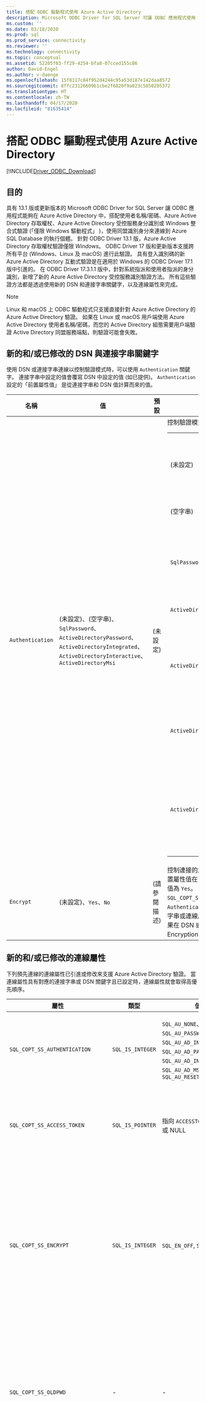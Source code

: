 ```yaml
---
title: 搭配 ODBC 驅動程式使用 Azure Active Directory
description: Microsoft ODBC Driver for SQL Server 可讓 ODBC 應用程式使用 Azure Active Directory，連線至 Azure SQL Database 的執行個體。
ms.custom: ''
ms.date: 03/18/2020
ms.prod: sql
ms.prod_service: connectivity
ms.reviewer: ''
ms.technology: connectivity
ms.topic: conceptual
ms.assetid: 52205f03-ff29-4254-bfa8-07cced155c86
author: David-Engel
ms.author: v-daenge
ms.openlocfilehash: 15f8117c84f952d4244c95a53d187e142daa8572
ms.sourcegitcommit: 8ffc23126609b1cbe2f6820f9a823c5850205372
ms.translationtype: HT
ms.contentlocale: zh-TW
ms.lasthandoff: 04/17/2020
ms.locfileid: "81635414"
---
```

# <a name="using-azure-active-directory-with-the-odbc-driver"></a>搭配 ODBC 驅動程式使用 Azure Active Directory
[!INCLUDE[Driver_ODBC_Download](../../includes/driver_odbc_download.md)]

## <a name="purpose"></a>目的

具有 13.1 版或更新版本的 Microsoft ODBC Driver for SQL Server 讓 ODBC 應用程式能夠在 Azure Active Directory 中，搭配使用者名稱/密碼、Azure Active Directory 存取權杖、Azure Active Directory 受控服務身分識別或 Windows 整合式驗證 (「僅限 Windows 驅動程式」  )，使用同盟識別身分來連線到 Azure SQL Database 的執行個體。 針對 ODBC Driver 13.1 版，Azure Active Directory 存取權杖驗證僅限 _Windows_。 ODBC Driver 17 版和更新版本支援跨所有平台 (Windows、Linux 及 macOS) 進行此驗證。 具有登入識別碼的新 Azure Active Directory 互動式驗證是在適用於 Windows 的 ODBC Driver 17.1 版中引進的。 在 ODBC Driver 17.3.1.1 版中，針對系統指派和使用者指派的身分識別，新增了新的 Azure Active Directory 受控服務識別驗證方法。 所有這些驗證方法都是透過使用新的 DSN 和連接字串關鍵字，以及連線屬性來完成。

> [!NOTE]
> Linux 和 macOS 上 ODBC 驅動程式只支援直接針對 Azure Active Directory 的 Azure Active Directory 驗證。 如果在 Linux 或 macOS 用戶端使用 Azure Active Directory 使用者名稱/密碼，而您的 Active Directory 組態需要用戶端驗證 Active Directory 同盟服務端點，則驗證可能會失敗。

## <a name="new-andor-modified-dsn-and-connection-string-keywords"></a>新的和/或已修改的 DSN 與連接字串關鍵字

使用 DSN 或連接字串連線以控制驗證模式時，可以使用 `Authentication` 關鍵字。 連接字串中設定的值會覆寫 DSN 中設定的值 (如已提供)。 `Authentication` 設定的「前置屬性值」  是從連接字串和 DSN 值計算而來的值。

|名稱|值|預設|描述|
|-|-|-|-|
|`Authentication`|(未設定)、(空字串)、`SqlPassword`、`ActiveDirectoryPassword`、`ActiveDirectoryIntegrated`、`ActiveDirectoryInteractive`、`ActiveDirectoryMsi` |(未設定)|控制驗證模式。<table><tr><th>值<th>描述<tr><td>(未設定)<td>由其他關鍵字決定的驗證模式 (現有的舊版連線選項)。<tr><td>(空字串)<td>(僅限連接字串)。覆寫和取消設定在 DSN 中設定的 `Authentication` 值。<tr><td>`SqlPassword`<td>利用使用者名稱與密碼直接向 SQL Server 執行個體進行驗證。<tr><td>`ActiveDirectoryPassword`<td>利用使用者名稱與密碼，以 Azure Active Directory 身分識別進行驗證。<tr><td>`ActiveDirectoryIntegrated`<td>「僅限 Windows 驅動程式」  。 使用整合式驗證，以 Azure Active Directory 身分識別進行驗證。<tr><td>`ActiveDirectoryInteractive`<td>「僅限 Windows 驅動程式」  。 使用互動式驗證，以 Azure Active Directory 身分識別進行驗證。<tr><td>`ActiveDirectoryMsi`<td>使用受控服務識別驗證，以 Azure Active Directory 身分識別進行驗證。 針對使用者指派的識別，UID 設成使用者身分識別的物件識別碼。</table>|
|`Encrypt`|(未設定)、`Yes`、`No`|(請參閱描述)|控制連接的加密。 如果 `Authentication` 設定的前置屬性值在 DSN 或連接字串中不是 _none_，則預設值為 `Yes`。 否則預設為 `No`。 如果屬性 `SQL_COPT_SS_AUTHENTICATION` 會覆寫 `Authentication` 的前置屬性值，請在 DSN、連接字串或連線屬性中明確設定 Encryption 的值。 如果在 DSN 或連接字串中將值設定為 `Yes`，則 Encryption 的前置屬性值為 `Yes`。|

## <a name="new-andor-modified-connection-attributes"></a>新的和/或已修改的連線屬性

下列預先連線的連線屬性已引進或修改來支援 Azure Active Directory 驗證。 當連線屬性具有對應的連接字串或 DSN 關鍵字且已設定時，連線屬性就會取得高優先順序。

|屬性|類型|值|預設|描述|
|-|-|-|-|-|
|`SQL_COPT_SS_AUTHENTICATION`|`SQL_IS_INTEGER`|`SQL_AU_NONE`、`SQL_AU_PASSWORD`、`SQL_AU_AD_INTEGRATED`、`SQL_AU_AD_PASSWORD`、`SQL_AU_AD_INTERACTIVE`、`SQL_AU_AD_MSI`、`SQL_AU_RESET`|(未設定)|請參閱上方的 `Authentication` 關鍵字描述。 提供 `SQL_AU_NONE` 以便明確覆寫 DSN 和/或連接字串中設定的 `Authentication` 值，而 `SQL_AU_RESET` 會取消設定該屬性 (如已設定)，讓 DSN 或連接字串值能夠取得高優先順序。|
|`SQL_COPT_SS_ACCESS_TOKEN`|`SQL_IS_POINTER`|指向 `ACCESSTOKEN` 的指標或 NULL|NULL|如果不是 Null，請指定要使用的 AzureAD 存取權杖。 指定存取權杖，並同時指定 `UID`、`PWD`、`Trusted_Connection` 或 `Authentication` 連接字串關鍵字或其對等屬性，是錯誤的。 <br> **注意：** ODBC Driver 13.1 版僅在 _Windows_ 上支援此項。|
|`SQL_COPT_SS_ENCRYPT`|`SQL_IS_INTEGER`|`SQL_EN_OFF`, `SQL_EN_ON`|(請參閱描述)|控制連接的加密。 `SQL_EN_OFF` 和 `SQL_EN_ON` 會分別停用和啟用加密。 如果 `Authentication` 設定的前置屬性值不是 _none_ 或已設定 `SQL_COPT_SS_ACCESS_TOKEN`，而且未在 DSN 或連接字串中指定 `Encrypt`，則預設值為 `SQL_EN_ON`。 否則預設為 `SQL_EN_OFF`。 如果已將 `SQL_COPT_SS_AUTHENTICATION` 連線屬性設定為不是 _none_，若尚未在 DSN 或連接字串中指定 `Encrypt`，請明確地將 `SQL_COPT_SS_ENCRYPT` 設定為所需的值。 這個屬性的有效值會控制[是否將針對連線使用加密](https://docs.microsoft.com/sql/relational-databases/native-client/features/using-encryption-without-validation) \(部分機器翻譯\)。|
|`SQL_COPT_SS_OLDPWD`|\-|\-|\-|Azure Active Directory 不支援，因為對 AAD 主體進行的密碼變更無法透過 ODBC 連線來完成。 <br><br>SQL Server 驗證的密碼逾期已在 SQL Server 2005 中推出。 已新增 `SQL_COPT_SS_OLDPWD` 屬性，讓用戶端能夠同時提供舊的和新的密碼進行連線。 設定這個屬性之後，提供者將不會針對第一次連線或後續連線使用連接集區，因為連接字串將會包含現已變更的「舊密碼」。|
|`SQL_COPT_SS_INTEGRATED_SECURITY`|`SQL_IS_INTEGER`|`SQL_IS_OFF`、`SQL_IS_ON`|`SQL_IS_OFF`|「已淘汰」  ；請改用設定為 `SQL_AU_AD_INTEGRATED` 的 `SQL_COPT_SS_AUTHENTICATION`。 <br><br>針對伺服器登入的存取驗證強制使用 Windows 驗證 (Linux 和 macOS 上的 Kerberos)。 使用 Windows 驗證時，驅動程式會忽略在 `SQLConnect`、`SQLDriverConnect` 或 `SQLBrowseConnect` 處理期間所提供的使用者識別碼和密碼值。|

## <a name="ui-additions-for-azure-active-directory-windows-driver-only"></a>Azure Active Directory 的 UI 新增項目 (僅限 Windows 驅動程式)

驅動程式的 DSN 設定和連線 UI 已利用搭配 Azure AD 使用驗證所需的其他選項來增強。

### <a name="creating-and-editing-dsns-in-the-ui"></a>在 UI 中建立和編輯 DSN

使用驅動程式的設定 UI 來建立或編輯現有的 DSN 時，可以使用新的 Azure AD 驗證選項：

`Authentication=ActiveDirectoryIntegrated` 表示對 SQL Azure 進行 Azure Active Directory 整合式驗證

![CreateNewDSN_ADIntegrated.png](windows/CreateNewDSN_ADIntegrated.png)

`Authentication=ActiveDirectoryPassword` 表示對 SQL Azure 進行 Azure Active Directory 使用者名稱/密碼驗證

![CreateNewDSN_ADPassword.png](windows/CreateNewDSN_ADPassword.png)

`Authentication=ActiveDirectoryInteractive` 表示對 SQL Azure 進行 Azure Active Directory 互動式驗證

![CreateNewDSN_ADInteractive.png](windows/CreateNewDSN_ADInteractive.png)

`Authentication=SqlPassword` 表示對 SQL Server (Azure 或其他) 進行使用者名稱/密碼驗證

![CreateNewDSN_SQLServer.png](windows/CreateNewDSN_SQLServer.png)

`Trusted_Connection=Yes` 表示 Windows 舊版 SSPI 整合式驗證

![CreateNewDSN_winSSPI.png](windows/CreateNewDSN_winSSPI.png)

這五個選項分別對應至 `Trusted_Connection=Yes` (現有僅限舊版 Windows SSPI 的整合式驗證) 和 `Authentication=` `ActiveDirectoryIntegrated`、`SqlPassword`、`ActiveDirectoryPassword` 及 `ActiveDirectoryInteractive`。

### <a name="sqldriverconnect-prompt-windows-driver-only"></a>SQLDriverConnect 提示 (僅限 Windows 驅動程式)

當 SQLDriverConnect 要求完成連線所需之資訊時顯示的提示對話方塊，會包含三個適用於 Azure AD 驗證的新選項：

![ServerLogin.png](windows/ServerLogin.png)

這些選項對應至上述 DSN 設定 UI 中相同的五個可用選項。

### <a name="example-connection-strings"></a>範例連接字串
1. SQL Server 驗證：舊版語法。 伺服器憑證不會經過驗證，而且只有在伺服器強制進行加密時，才會使用加密。 使用者名稱/密碼會在連接字串中傳遞。
`server=Server;database=Database;UID=UserName;PWD=Password;`
2. SQL 驗證：新語法。 用戶端會要求加密 (`Encrypt` 的預設值是 `true`)，而且不論加密設定為何 (除非將 `TrustServerCertificate` 設定為 `true`)，都會驗證伺服器憑證。 使用者名稱/密碼會在連接字串中傳遞。
 `server=Server;database=Database;UID=UserName;PWD=Password;Authentication=SqlPassword;`
3. (向 SQL Server 或 SQL IaaS) 使用 SSPI 的整合式 Windows 驗證 (Linux 和 macOS 上的 Kerberos)：目前的語法。 除非使用加密，否則不會驗證伺服器憑證。 
`server=Server;database=Database;Trusted_Connection=yes;`
4. (「僅限 Windows 驅動程式」  )。使用 SSPI 的整合式 Windows 驗證 (如果目標資料庫位於 SQL Server 或 SQL IaaS)：新語法。 用戶端會要求加密 (`Encrypt` 的預設值是 `true`)，而且不論加密設定為何 (除非將 `TrustServerCertificate` 設定為 `true`)，都會驗證伺服器憑證。 
`server=Server;database=Database;Authentication=ActiveDirectoryIntegrated;`
5. AAD 使用者名稱/密碼驗證 (如果目標資料庫位於 Azure SQL DB)。 無論加密設定為何，都會驗證伺服器憑證 (除非將 `TrustServerCertificate` 設定為 `true`)。 使用者名稱/密碼會在連接字串中傳遞。 
`server=Server;database=Database;UID=UserName;PWD=Password;Authentication=ActiveDirectoryPassword;`
6. (「僅限 Windows 驅動程式」  )。使用 ADAL 的整合式 Windows 驗證，其需要針對 AAD 發行的存取權杖兌換 Windows 帳戶認證 (假設目標資料庫位於 Azure SQL Database)。 無論加密設定為何，都會驗證伺服器憑證 (除非將 `TrustServerCertificate` 設定為 `true`)。 
`server=Server;database=Database;Authentication=ActiveDirectoryIntegrated;`
7. (「僅限 Windows 驅動程式」  )。AAD 互動式驗證會使用 Azure Multi-Factor Authentication 技術來設定連線。 在此模式中，藉由提供登入識別碼來觸發 Azure 驗證對話方塊，並允許使用者輸入密碼以完成連線。 使用者名稱會在連接字串中傳遞。
`server=Server;database=Database;UID=UserName;Authentication=ActiveDirectoryInteractive;`

![WindowsAzureAuth.png](windows/WindowsAzureAuth.png)

8. AAD 受控服務身分識別驗證會使用系統指派或使用者指派的身分識別進行驗證，以設定連線。 針對使用者指派的識別，UID 設成使用者身分識別的物件識別碼。<br>
針對系統指派的身分識別，<br>
`server=Server;database=Database;Authentication=ActiveDirectoryMsi;`<br>
對於物件識別碼等於 myObjectId 之使用者指派的身分識別，<br>
`server=Server;database=Database;UID=myObjectId;Authentication=ActiveDirectoryMsi;`

> [!NOTE]
>- 搭配 17.4.2 版***以前***的 Windows ODBC 驅動程式使用新的 Active Directory 選項時，確認已安裝 [SQL Server 的 Active Directory 驗證程式庫](https://go.microsoft.com/fwlink/?LinkID=513072)。 使用 Linux 和 macOS 驅動程式時，確認已安裝 `libcurl`。 對於驅動程式 17.2 版和更新版本，這不是明確的相依性，因其不是其他驗證方法或 ODBC 作業的必要項。
>- 若要使用 SQL Server 帳戶使用者名稱與密碼進行連線，您現在可以使用新的 `SqlPassword` 選項，這是特別適用於 SQL Azure 的建議選項，因為此選項會啟用更安全的連線預設值。
>- 若要使用 Azure Active Directory 帳戶使用者名稱與密碼進行連線，請分別利用使用者名稱與密碼來指定連接字串中的 `Authentication=ActiveDirectoryPassword` 及 `UID` 和 `PWD` 關鍵字。
>- 若要使用 Windows 整合式或 Active Directory 整合式 (僅限 Windows 驅動程式) 驗證進行連線，請在連接字串中指定 `Authentication=ActiveDirectoryIntegrated`。 驅動程式將自動選擇正確的驗證模式。 不得指定 `UID` 和 `PWD`。
>- 若要使用 Active Directory 互動式 (僅限 Windows 驅動程式) 驗證進行連線，就必須指定 `UID`。

## <a name="authenticating-with-an-access-token"></a>使用存取權杖進行驗證

`SQL_COPT_SS_ACCESS_TOKEN` 預先連線屬性允許使用從 Azure AD 取得的存取權杖進行驗證 (而不是使用者名稱與密碼)，同時也會略過驅動程式對存取權杖的協商和取得。 若要使用存取權杖，請將 `SQL_COPT_SS_ACCESS_TOKEN` 連線屬性設定為指向 `ACCESSTOKEN` 結構的指標：

~~~
typedef struct AccessToken
{
    DWORD dataSize;
    BYTE data[];
} ACCESSTOKEN;
~~~

`ACCESSTOKEN` 是一個可變長度結構，由 4 個位元組的「長度」  且後面接著形成存取權杖之不透明資料的「長度」  位元組所組成。 由於 SQL Server 處理存取權杖的方式，因此，必須展開透過 [OAuth 2.0](https://docs.microsoft.com/azure/active-directory/develop/active-directory-authentication-scenarios) \(部分機器翻譯\) JSON 回應取得的權杖，讓每個位元組後面都接著一個 0 填補位元組，類似於僅包含 ASCII 字元的 UCS-2 字串；不過，此權杖是一個不透明的值，而且指定的長度 (以位元組為單位) 不得包含任何 Null 結束字元。 由於其在長度和格式方面有大量限制，因此只能透過 `SQL_COPT_SS_ACCESS_TOKEN` 連線屬性以程式設計方式使用這個驗證方法；沒有對應的 DSN 或連接字串關鍵字。 連接字串不能包含 `UID`、`PWD`、`Authentication` 或 `Trusted_Connection` 關鍵字。

> [!NOTE]
> ODBC Driver 13.1 版僅在 _Windows_ 上支援此驗證。

## <a name="azure-active-directory-authentication-sample-code"></a>Azure Active Directory 驗證範例程式碼

下列範例示範如何使用 Azure Active Directory 搭配連線關鍵字來連線到 SQL Server 所需的程式碼。 請注意，不需要變更應用程式程式碼本身；使用 AAD 進行驗證唯一需要修改的是連接字串或 DSN (如已使用)：
~~~
    ...
    SQLCHAR connString[] = "Driver={ODBC Driver 13 for SQL Server};Server={server};UID=myuser;PWD=myPass;Authentication=ActiveDirectoryPassword"
    ...
    SQLDriverConnect(hDbc, NULL, connString, SQL_NTS, NULL, 0, NULL, SQL_DRIVER_NOPROMPT);    
    ...
~~~
下列範例示範如何使用 Azure Active Directory 搭配存取權杖驗證來連線到 SQL Server 所需的程式碼。 在此案例中，您必須修改應用程式程式碼來處理存取權杖，並設定相關聯的連線屬性。
~~~
    SQLCHAR connString[] = "Driver={ODBC Driver 13 for SQL Server};Server={server}"
    SQLCHAR accessToken[] = "eyJ0eXAiOi..."; // In the format extracted from an OAuth JSON response
    ...
    DWORD dataSize = 2 * strlen(accessToken);
    ACCESSTOKEN *pAccToken = malloc(sizeof(ACCESSTOKEN) + dataSize);
    pAccToken->dataSize = dataSize;
    // Expand access token with padding bytes
    for(int i = 0, j = 0; i < dataSize; i += 2, j++) {
        pAccToken->data[i] = accessToken[j];
        pAccToken->data[i+1] = 0;
    }
    ...
    SQLSetConnectAttr(hDbc, SQL_COPT_SS_ACCESS_TOKEN, (SQLPOINTER)pAccToken, SQL_IS_POINTER);
    SQLDriverConnect(hDbc, NULL, connString, SQL_NTS, NULL, 0, NULL, SQL_DRIVER_NOPROMPT);        
    ...
    free(pAccToken);
~~~
以下是與 Azure Active Directory 互動式驗證搭配使用的範例連接字串。 請注意，其並未包含 PWD 欄位，因為密碼會使用 Azure 驗證畫面來輸入。
~~~
SQLCHAR connString[] = "Driver={ODBC Driver 17 for SQL Server};Server={server};UID=myuser;Authentication=ActiveDirectoryInteractive"
~~~
以下是與 Azure Active Directory 受控服務身分識別驗證搭配使用的範例連接字串。 請注意，針對使用者指派的身分識別，UID 會設為使用者身分識別的物件識別碼。
~~~
// For system-assigned identity,
SQLCHAR connString[] = "Driver={ODBC Driver 17 for SQL Server};Server={server};Authentication=ActiveDirectoryMsi"
...
// For user-assigned identity with object ID equals to myObjectId
SQLCHAR connString[] = "Driver={ODBC Driver 17 for SQL Server};Server={server};UID=myObjectId;Authentication=ActiveDirectoryMsi"
~~~

## <a name="see-also"></a>另請參閱
[使用 Azure AD 驗證之 Azure SQL DB 的權杖型驗證支援](https://blogs.msdn.microsoft.com/sqlsecurity/2016/02/09/token-based-authentication-support-for-azure-sql-db-using-azure-ad-auth) \(英文\)

